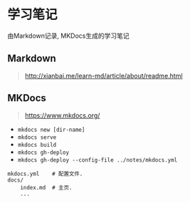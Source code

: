 # 学习笔记 

由Markdown记录, MKDocs生成的学习笔记

## Markdown

> http://xianbai.me/learn-md/article/about/readme.html

## MKDocs

> https://www.mkdocs.org/

* `mkdocs new [dir-name]`
* `mkdocs serve`
* `mkdocs build`
* `mkdocs gh-deploy`
* `mkdocs gh-deploy --config-file ../notes/mkdocs.yml`

```
mkdocs.yml    # 配置文件.   
docs/   
    index.md  # 主页.   
    ...   

```
